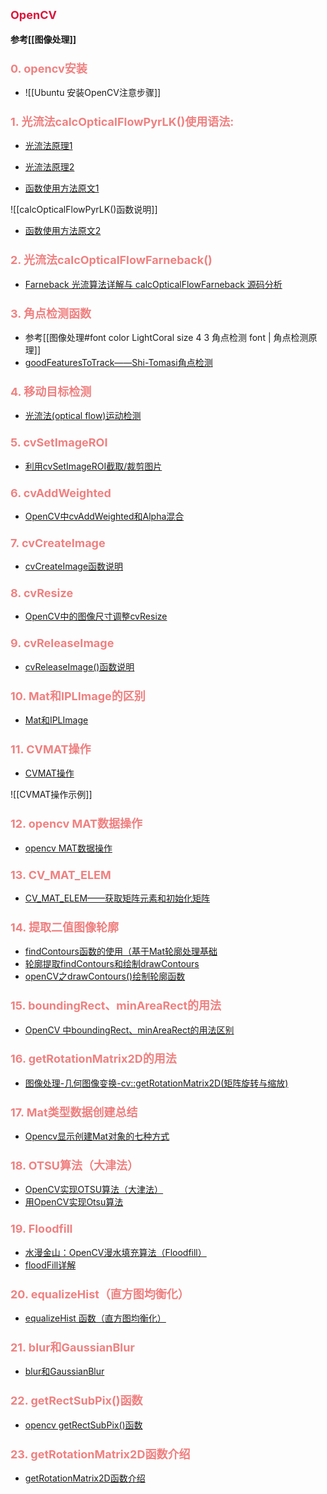 ## <font color=Crimson size=4>OpenCV</font>

**参考[[图像处理]]**

### <font color=LightCoral size=4>0. opencv安装</font>
* ![[Ubuntu 安装OpenCV注意步骤]]

### <font color=LightCoral size=4>1. 光流法calcOpticalFlowPyrLK()使用语法:</font>
* [光流法原理1](https://blog.csdn.net/AP1005834/article/details/51226660)

* [光流法原理2](https://blog.csdn.net/crzy_sparrow/article/details/7407604)

* [函数使用方法原文1](https://blog.csdn.net/qq_21770839/article/details/101054757)

![[calcOpticalFlowPyrLK()函数说明]]

* [函数使用方法原文2](https://blog.csdn.net/qq_29541381/article/details/80154329)

### <font color=LightCoral size=4>2. 光流法calcOpticalFlowFarneback()</font>
* [Farneback 光流算法详解与 calcOpticalFlowFarneback 源码分析](https://blog.csdn.net/u011808673/article/details/80999716)

### <font color=LightCoral size=4>3. 角点检测函数</font>
* 参考[[图像处理#font color LightCoral size 4 3 角点检测 font | 角点检测原理]]
* [goodFeaturesToTrack——Shi-Tomasi角点检测](https://blog.csdn.net/dcrmg/article/details/52551637)

### <font color=LightCoral size=4>4. 移动目标检测</font>
* [光流法(optical flow)运动检测](https://blog.csdn.net/Lemon_jay/article/details/89476029)

### <font color=LightCoral size=4>5. cvSetImageROI</font>
* [利用cvSetImageROI截取/裁剪图片](https://blog.csdn.net/chentravelling/article/details/45331225)

### <font color=LightCoral size=4>6. cvAddWeighted</font>
* [OpenCV中cvAddWeighted和Alpha混合](https://blog.csdn.net/Augusdi/article/details/11523631)

### <font color=LightCoral size=4>7. cvCreateImage</font>
* [cvCreateImage函数说明](https://blog.csdn.net/breeze5428/article/details/30050327)

### <font color=LightCoral size=4>8. cvResize</font>
* [OpenCV中的图像尺寸调整cvResize](https://blog.csdn.net/dyzok88/article/details/41487925)

### <font color=LightCoral size=4>9. cvReleaseImage</font>
* [cvReleaseImage()函数说明](https://www.cnblogs.com/stemon/p/5037286.html)

### <font color=LightCoral size=4>10. Mat和IPLImage的区别</font>
* [Mat和IPLImage](https://blog.csdn.net/qq_37764129/article/details/81271660)

### <font color=LightCoral size=4>11. CVMAT操作</font>
* [CVMAT操作](https://www.cnblogs.com/mysunnyday/archive/2011/08/05/2128197.html)

![[CVMAT操作示例]]

### <font color=LightCoral size=4>12. opencv MAT数据操作</font>
* [opencv MAT数据操作](https://blog.csdn.net/huixingshao/article/details/46468131)

### <font color=LightCoral size=4>13. CV_MAT_ELEM</font>
* [CV_MAT_ELEM——获取矩阵元素和初始化矩阵](https://blog.csdn.net/u010361581/article/details/9253039)

### <font color=LightCoral size=4>14. 提取二值图像轮廓</font>
* [findContours函数的使用（基于Mat轮廓处理基础](https://blog.csdn.net/u012566751/article/details/77718752)
* [轮廓提取findContours和绘制drawContours](https://blog.csdn.net/fengye2two/article/details/79101968)
* [openCV之drawContours()绘制轮廓函数](https://blog.csdn.net/u011479336/article/details/91558864)

### <font color=LightCoral size=4>15. boundingRect、minAreaRect的用法</font>
* [OpenCV 中boundingRect、minAreaRect的用法区别](https://blog.csdn.net/u013925378/article/details/84563011)

### <font color=LightCoral size=4>16. getRotationMatrix2D的用法</font>
* [图像处理-几何图像变换-cv::getRotationMatrix2D(矩阵旋转与缩放)](https://blog.csdn.net/charce_you/article/details/100177792)

### <font color=LightCoral size=4>17. Mat类型数据创建总结</font>
* [Opencv显示创建Mat对象的七种方式](https://blog.csdn.net/qq_23880193/article/details/47903143)

### <font color=LightCoral size=4>18. OTSU算法（大津法）</font>
* [OpenCV实现OTSU算法（大津法）](https://blog.csdn.net/Stone_Wang_MZ/article/details/107470417)
* [用OpenCV实现Otsu算法](https://www.cnblogs.com/moon1992/p/5092726.html)

### <font color=LightCoral size=4>19. Floodfill</font>
* [水漫金山：OpenCV漫水填充算法（Floodfill）](https://blog.csdn.net/zhmxy555/article/details/28261997)
* [floodFill详解](https://blog.csdn.net/weixin_42296411/article/details/80966724)

### <font color=LightCoral size=4>20. equalizeHist（直方图均衡化）</font>
* [equalizeHist 函数（直方图均衡化）](https://blog.csdn.net/liumoude6/article/details/77097728)

### <font color=LightCoral size=4>21. blur和GaussianBlur</font>
* [blur和GaussianBlur](https://blog.csdn.net/Li_haiyu/article/details/85784592)

### <font color=LightCoral size=4>22. getRectSubPix()函数</font>
* [opencv getRectSubPix()函数](https://blog.csdn.net/qq_27278957/article/details/88873066)

### <font color=LightCoral size=4>23. getRotationMatrix2D函数介绍</font>
* [getRotationMatrix2D函数介绍](https://blog.csdn.net/qq_27278957/article/details/88864928)

